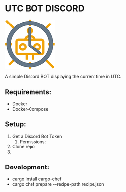 # UTC BOT DISCORD

![bot icon](icon.drawio.png)

A simple Discord BOT displaying the current time in UTC.

## Requirements:

- Docker
- Docker-Compose

## Setup:

1. Get a Discord Bot Token
    1. Permissions:
2. Clone repo
3.

## Development:

- cargo install cargo-chef
- cargo chef prepare --recipe-path recipe.json
